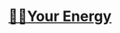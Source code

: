 <a id="top"></a>
# [:blue_heart::yellow_heart:Your Energy](https://github.com/dimatytenko/mvp-your-energy)
